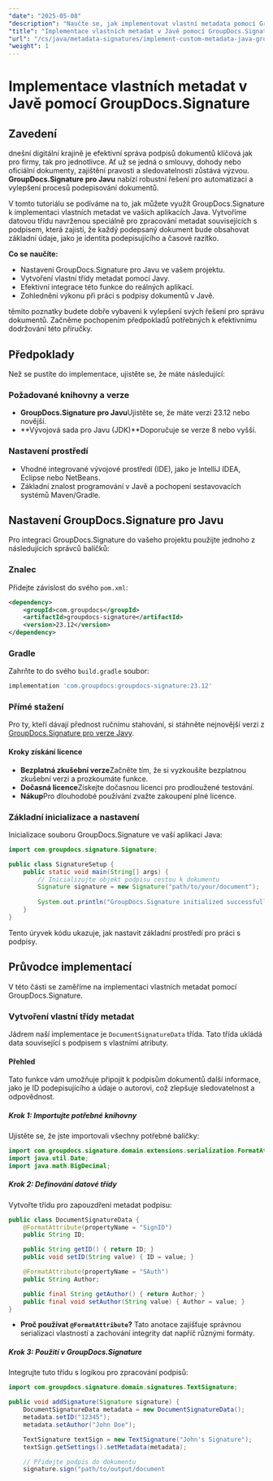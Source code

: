 ```yaml
---
"date": "2025-05-08"
"description": "Naučte se, jak implementovat vlastní metadata pomocí GroupDocs.Signature pro Javu. Efektivně vylepšete autenticitu a sledovatelnost dokumentů."
"title": "Implementace vlastních metadat v Javě pomocí GroupDocs.Signature pro vylepšené podepisování dokumentů"
"url": "/cs/java/metadata-signatures/implement-custom-metadata-java-groupdocs-signature/"
"weight": 1
---
```


# Implementace vlastních metadat v Javě pomocí GroupDocs.Signature

## Zavedení

dnešní digitální krajině je efektivní správa podpisů dokumentů klíčová jak pro firmy, tak pro jednotlivce. Ať už se jedná o smlouvy, dohody nebo oficiální dokumenty, zajištění pravosti a sledovatelnosti zůstává výzvou. **GroupDocs.Signature pro Javu** nabízí robustní řešení pro automatizaci a vylepšení procesů podepisování dokumentů.

V tomto tutoriálu se podíváme na to, jak můžete využít GroupDocs.Signature k implementaci vlastních metadat ve vašich aplikacích Java. Vytvoříme datovou třídu navrženou speciálně pro zpracování metadat souvisejících s podpisem, která zajistí, že každý podepsaný dokument bude obsahovat základní údaje, jako je identita podepisujícího a časové razítko.

**Co se naučíte:**
- Nastavení GroupDocs.Signature pro Javu ve vašem projektu.
- Vytvoření vlastní třídy metadat pomocí Javy.
- Efektivní integrace této funkce do reálných aplikací.
- Zohlednění výkonu při práci s podpisy dokumentů v Javě.

těmito poznatky budete dobře vybaveni k vylepšení svých řešení pro správu dokumentů. Začněme pochopením předpokladů potřebných k efektivnímu dodržování této příručky.

## Předpoklady

Než se pustíte do implementace, ujistěte se, že máte následující:

### Požadované knihovny a verze
- **GroupDocs.Signature pro Javu**Ujistěte se, že máte verzi 23.12 nebo novější.
- **Vývojová sada pro Javu (JDK)**Doporučuje se verze 8 nebo vyšší.

### Nastavení prostředí
- Vhodné integrované vývojové prostředí (IDE), jako je IntelliJ IDEA, Eclipse nebo NetBeans.
- Základní znalost programování v Javě a pochopení sestavovacích systémů Maven/Gradle.

## Nastavení GroupDocs.Signature pro Javu

Pro integraci GroupDocs.Signature do vašeho projektu použijte jednoho z následujících správců balíčků:

### Znalec
Přidejte závislost do svého `pom.xml`:
```xml
<dependency>
    <groupId>com.groupdocs</groupId>
    <artifactId>groupdocs-signature</artifactId>
    <version>23.12</version>
</dependency>
```

### Gradle
Zahrňte to do svého `build.gradle` soubor:
```gradle
implementation 'com.groupdocs:groupdocs-signature:23.12'
```

### Přímé stažení
Pro ty, kteří dávají přednost ručnímu stahování, si stáhněte nejnovější verzi z [GroupDocs.Signature pro verze Javy](https://releases.groupdocs.com/signature/java/).

#### Kroky získání licence
- **Bezplatná zkušební verze**Začněte tím, že si vyzkoušíte bezplatnou zkušební verzi a prozkoumáte funkce.
- **Dočasná licence**Získejte dočasnou licenci pro prodloužené testování.
- **Nákup**Pro dlouhodobé používání zvažte zakoupení plné licence.

### Základní inicializace a nastavení

Inicializace souboru GroupDocs.Signature ve vaší aplikaci Java:
```java
import com.groupdocs.signature.Signature;

public class SignatureSetup {
    public static void main(String[] args) {
        // Inicializujte objekt podpisu cestou k dokumentu
        Signature signature = new Signature("path/to/your/document");
        
        System.out.println("GroupDocs.Signature initialized successfully.");
    }
}
```
Tento úryvek kódu ukazuje, jak nastavit základní prostředí pro práci s podpisy.

## Průvodce implementací

V této části se zaměříme na implementaci vlastních metadat pomocí GroupDocs.Signature.

### Vytvoření vlastní třídy metadat

Jádrem naší implementace je `DocumentSignatureData` třída. Tato třída ukládá data související s podpisem s vlastními atributy.

#### Přehled
Tato funkce vám umožňuje připojit k podpisům dokumentů další informace, jako je ID podepisujícího a údaje o autorovi, což zlepšuje sledovatelnost a odpovědnost.

##### Krok 1: Importujte potřebné knihovny
Ujistěte se, že jste importovali všechny potřebné balíčky:
```java
import com.groupdocs.signature.domain.extensions.serialization.FormatAttribute;
import java.util.Date;
import java.math.BigDecimal;
```

##### Krok 2: Definování datové třídy
Vytvořte třídu pro zapouzdření metadat podpisu:

```java
public class DocumentSignatureData {
    @FormatAttribute(propertyName = "SignID")
    public String ID;

    public String getID() { return ID; }
    public void setID(String value) { ID = value; }

    @FormatAttribute(propertyName = "SAuth")
    public String Author;

    public final String getAuthor() { return Author; }
    public final void setAuthor(String value) { Author = value; }
}
```

- **Proč používat `@FormatAttribute`?** Tato anotace zajišťuje správnou serializaci vlastností a zachování integrity dat napříč různými formáty.

##### Krok 3: Použití v GroupDocs.Signature
Integrujte tuto třídu s logikou pro zpracování podpisů:
```java
import com.groupdocs.signature.domain.signatures.TextSignature;

public void addSignature(Signature signature) {
    DocumentSignatureData metadata = new DocumentSignatureData();
    metadata.setID("12345");
    metadata.setAuthor("John Doe");

    TextSignature textSign = new TextSignature("John's Signature");
    textSign.getSettings().setMetadata(metadata);

    // Přidejte podpis do dokumentu
    signature.sign("path/to/output/document